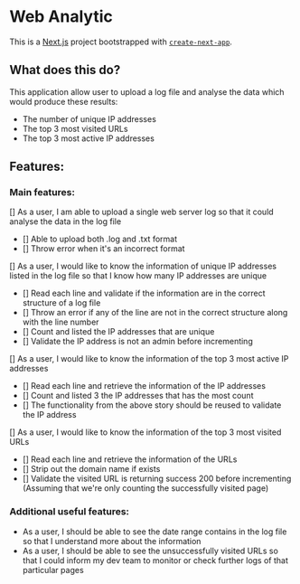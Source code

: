 # Web Analytic
This is a [Next.js](https://nextjs.org) project bootstrapped with [`create-next-app`](https://nextjs.org/docs/pages/api-reference/create-next-app).

## What does this do?
This application allow user to upload a log file and analyse the data which would produce these results:
- The number of unique IP addresses
- The top 3 most visited URLs
- The top 3 most active IP addresses

## Features:

### Main features:

[] As a user, I am able to upload a single web server log so that it could analyse the data in the log file
  - [] Able to upload both .log and .txt format
  - [] Throw error when it's an incorrect format

[] As a user, I would like to know the information of unique IP addresses listed in the log file so that I know how many IP addresses are unique
  - [] Read each line and validate if the information are in the correct structure of a log file
  - [] Throw an error if any of the line are not in the correct structure along with the line number 
  - [] Count and listed the IP addresses that are unique
  - [] Validate the IP address is not an admin before incrementing

[] As a user, I would like to know the information of the top 3 most active IP addresses
  - [] Read each line and retrieve the information of the IP addresses
  - [] Count and listed 3 the IP addresses that has the most count
  - [] The functionality from the above story should be reused to validate the IP address

[] As a user, I would like to know the information of the top 3 most visited URLs
  - [] Read each line and retrieve the information of the URLs
  - [] Strip out the domain name if exists
  - [] Validate the visited URL is returning success 200 before incrementing (Assuming that we're only counting the successfully visited page)

### Additional useful features:
- As a user, I should be able to see the date range contains in the log file so that I understand more about the information
- As a user, I should be able to see the unsuccessfully visited URLs so that I could inform my dev team to monitor or check further logs of that particular pages